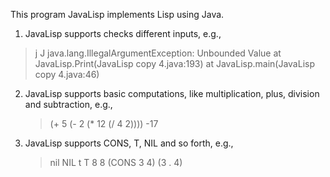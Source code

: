 This program JavaLisp implements Lisp using Java.

1. JavaLisp supports checks different inputs, e.g.,
> j
J
java.lang.IllegalArgumentException: Unbounded Value
	at JavaLisp.Print(JavaLisp copy 4.java:193)
	at JavaLisp.main(JavaLisp copy 4.java:46)

2. JavaLisp supports basic computations, like multiplication, plus, division and subtraction, e.g.,
	> (+ 5   (- 2 (* 12 (/ 4 2))))
	-17
	
3. JavaLisp supports CONS, T, NIL and so forth, e.g.,
	> nil
	NIL
	> t
	T
	> 8
	8
	> (CONS 3 4)
	(3 . 4)
